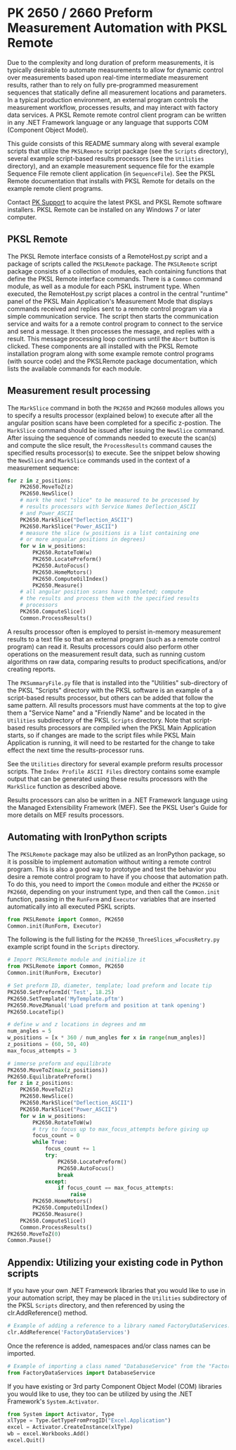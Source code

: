 # PK 2650 / 2660 Preform Measurement Automation with PKSL Remote

Due to the complexity and long duration of preform measurements, it is typically desirable to automate measurements to allow for dynamic control over measurements based upon real-time intermediate measurement results, rather than to rely on fully pre-programmed measurement sequences that statically define all measurement locations and parameters. In a typical production environment, an external program controls the measurement workflow, processes results, and may interact with factory data services. A PKSL Remote remote control client program can be written in any .NET Framework language or any language that supports COM (Component Object Model).

This guide consists of this README summary along with several example scripts that utilize the `PKSLRemote` script package (see the `Scripts` directory), several example script-based results processors (see the `Utilities` directory), and an example measurement sequence file for the example Sequence File remote client application (in `SequenceFile`). See the PKSL Remote documentation that installs with PKSL Remote for details on the example remote client programs.

Contact [PK Support](mailto:support@pkinetics.com) to acquire the latest PKSL and PKSL Remote software installers. PKSL Remote can be installed on any Windows 7 or later computer.

## PKSL Remote

The PKSL Remote interface consists of a RemoteHost.py script and a package of scripts called the `PKSLRemote` package. The `PKSLRemote` script package consists of a collection of modules, each containing functions that define the PKSL Remote interface commands. There is a `Common` command module, as well as a module for each PSKL instrument type. When executed, the RemoteHost.py script places a control in the central "runtime" panel of the PKSL Main Application's Measurement Mode that displays commands received and replies sent to a remote control program via a simple communication service. The script then starts the communication service and waits for a a remote control program to connect to the service and send a message. It then processes the message, and replies with a result. This message processing loop continues until the `Abort` button is clicked.  These components are all installed with the PKSL Remote installation program along with some example remote control programs (with source code) and the PKSLRemote package documentation, which lists the available commands for each module.

## Measurement result processing

The `MarkSlice` command in both the `PK2650` and `PK2660` modules allows you to specify a results processor (explained below) to execute after all the angular position scans have been completed for a specific z-postion. The `MarkSlice` command should be issued after issuing the `NewSlice` command. After issuing the sequence of commands needed to execute the scan(s) and compute the slice result, the `ProcessResults` command causes the specified results processor(s) to execute. See the snippet below showing the `NewSlice` and `MarkSlice` commands used in the context of a measurement sequence:

```py
for z in z_positions:
    PK2650.MoveToZ(z)
    PK2650.NewSlice()
    # mark the next "slice" to be measured to be processed by
    # results processors with Service Names Deflection_ASCII
    # and Power_ASCII
    PK2650.MarkSlice("Deflection_ASCII")
    PK2650.MarkSlice("Power_ASCII")
    # measure the slice (w_positions is a list containing one
    # or more angualar positions in degrees)
    for w in w_positions:
        PK2650.RotateToW(w)
        PK2650.LocatePreform()
        PK2650.AutoFocus()
        PK2650.HomeMotors()
        PK2650.ComputeOilIndex()
        PK2650.Measure()
    # all angular position scans have completed; compute
    # the results and process them with the specified results
    # processors
    PK2650.ComputeSlice()
    Common.ProcessResults()
```

A results processor often is employed to persist in-memory measurement results to a text file so that an external program (such as a remote control program) can read it. Results processors could also perform other operations on the measurement result data, such as running custom algorithms on raw data, comparing results to product specifications, and/or creating reports.

The `PKSummaryFile.py` file that is installed into the "Utilities" sub-directory of the PKSL "Scripts" directory with the PKSL software is an example of a script-based results processor, but others can be added that follow the same pattern. All results processors must have comments at the top to give them a "Service Name" and a "Friendly Name" and be located in the `Utilities` subdirectory of the PKSL `Scripts` directory. Note that script-based results processors are compiled when the PKSL Main Application starts, so if changes are made to the script files while PKSL Main Application is running, it will need to be restarted for the change to take effect the next time the results-processor runs.

See the `Utilities` directory for several example preform results processor scripts. The `Index Profile ASCII Files` directory contains some example output that can be generated using these results processors with the `MarkSlice` function as described above.

Results processors can also be written in a .NET Framework language using the Managed Extensibility Framework (MEF). See the PKSL User's Guide for more details on MEF results processors.

## Automating with IronPython scripts

The `PKSLRemote` package may also be utilized as an IronPython package, so it is possible to implement automation without writing a remote control program. This is also a good way to prototype and test the behavior you desire a remote control program to have if you choose that automation path. To do this, you need to import the `Common` module and either the `PK2650` or `PK2660`, depending on your instrument type, and then call the  `Common.init` function, passing in the `RunForm` and `Executor` variables that are inserted automatically into all executed PSKL scripts.

```py
from PKSLRemote import Common, PK2650
Common.init(RunForm, Executor)
```

The following is the full listing for the `PK2650_ThreeSlices_wFocusRetry.py` example script found in the `Scripts` directory.

```py
# Import PKSLRemote module and initialize it
from PKSLRemote import Common, PK2650
Common.init(RunForm, Executor)

# Set preform ID, diameter, template; load preform and locate tip
PK2650.SetPreformId('Test', 18.25)
PK2650.SetTemplate('MyTemplate.pftm')
PK2650.MoveZManual('Load preform and position at tank opening')
PK2650.LocateTip()

# define w and z locations in degrees and mm
num_angles = 5
w_positions = [x * 360 / num_angles for x in range(num_angles)]
z_positions = (60, 50, 40)
max_focus_attempts = 3

# immerse preform and equilibrate
PK2650.MoveToZ(max(z_positions))
PK2650.EquilibratePreform()
for z in z_positions:
    PK2650.MoveToZ(z)
    PK2650.NewSlice()
    PK2650.MarkSlice("Deflection_ASCII")
    PK2650.MarkSlice("Power_ASCII")
    for w in w_positions:
        PK2650.RotateToW(w)
        # try to focus up to max_focus_attempts before giving up
        focus_count = 0
        while True:
            focus_count += 1
            try:
                PK2650.LocatePreform()
                PK2650.AutoFocus()
                break
            except:
                if focus_count == max_focus_attempts:
                    raise
        PK2650.HomeMotors()
        PK2650.ComputeOilIndex()
        PK2650.Measure()
    PK2650.ComputeSlice()
    Common.ProcessResults()
PK2650.MoveToZ(0)
Common.Pause()
```

## Appendix: Utilizing your existing code in Python scripts

If you have your own .NET Framework libraries that you would like to use in your automation script, they may be placed in the `Utilities` subdirectory of the PKSL `Scripts` directory, and then referenced by using the clr.AddReference() method.

```py
# Example of adding a reference to a library named FactoryDataServices.dll
clr.AddReference('FactoryDataServices')
```

Once the reference is added, namespaces and/or class names can be imported.

```py
# Example of importing a class named "DatabaseService" from the "FactoryDataServices" namespace.
from FactoryDataServices import DatabaseService
```

If you have existing or 3rd party Component Object Model (COM) libraries you would like to use, they too can be utilized by using the .NET Framework's `System.Activator`.

```py
from System import Activator, Type
xlType = Type.GetTypeFromProgID("Excel.Application")
excel = Activator.CreateInstance(xlType)
wb = excel.Workbooks.Add()
excel.Quit()
```
